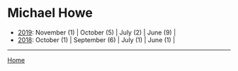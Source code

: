 # Michael Howe

  * [2019](./michael-howe-2019.md): 
      November (1) | 
      October (5) | 
      July (2) | 
      June (9) | 
  * [2018](./michael-howe-2018.md): 
      October (1) | 
      September (6) | 
      July (1) | 
      June (1) | 

----

[Home](../)
